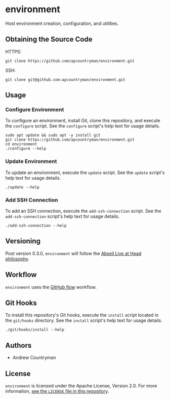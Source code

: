 # environment
Host environment creation, configuration, and utilities.

## Obtaining the Source Code
HTTPS:
```shell
git clone https://github.com/apcountryman/environment.git
```
SSH:
```shell
git clone git@github.com:apcountryman/environment.git
```

## Usage
### Configure Environment
To configure an environment, install Git, clone this repository, and execute the
`configure` script.
See the `configure` script's help text for usage details.
```shell
sudo apt update && sudo apt -y install git
git clone https://github.com/apcountryman/environment.git
cd environment
./configure --help
```

### Update Environment
To update an environment, execute the `update` script.
See the `update` script's help text for usage details.
```shell
./update --help
```

### Add SSH Connection
To add an SSH connection, execute the `add-ssh-connection` script.
See the `add-ssh-connection` script's help text for usage details.
```shell
./add-ssh-connection --help
```

## Versioning
Post version 0.3.0, `environment` will follow the [Abseil Live at Head
philosophy](https://abseil.io/about/philosophy).

## Workflow
`environment` uses the [GitHub flow](https://guides.github.com/introduction/flow/)
workflow.

## Git Hooks
To install this repository's Git hooks, execute the `install` script located in the
`git/hooks` directory.
See the `install` script's help text for usage details.
```shell
./git/hooks/install --help
```

## Authors
- Andrew Countryman

## License
`environment` is licensed under the Apache License, Version 2.0.
For more information, [see the `LICENSE` file in this repository](LICENSE).
